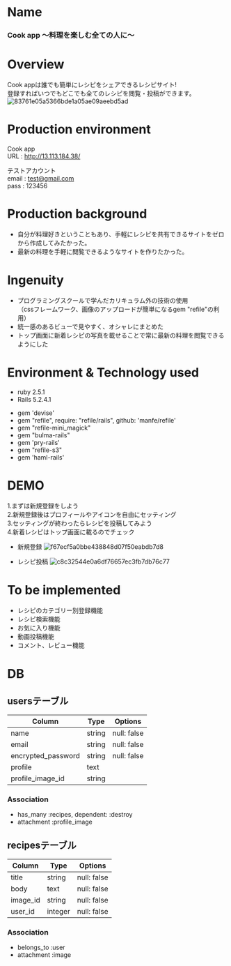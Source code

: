 
# Name

### Cook app 〜料理を楽しむ全ての人に〜

# Overview

Cook appは誰でも簡単にレシピをシェアできるレシピサイト!  
登録すればいつでもどこでも全てのレシピを閲覧・投稿ができます。  
![83761e05a5366bde1a05ae09aeebd5ad](https://user-images.githubusercontent.com/60604379/77889150-630ba080-72a8-11ea-8833-ba99863f7ab9.gif)

# Production environment

Cook app  
URL : http://13.113.184.38/  

テストアカウント  
email : test@gmail.com  
pass : 123456
 
# Production background
 
- 自分が料理好きということもあり、手軽にレシピを共有できるサイトをゼロから作成してみたかった。  
- 最新の料理を手軽に閲覧できるようなサイトを作りたかった。

# Ingenuity

- プログラミングスクールで学んだカリキュラム外の技術の使用  
 （cssフレームワーク、画像のアップロードが簡単になるgem "refile"の利用）  
- 統一感のあるビューで見やすく、オシャレにまとめた  
- トップ画面に新着レシピの写真を載せることで常に最新の料理を閲覧できるようにした

# Environment & Technology used
 
* ruby 2.5.1  
* Rails 5.2.4.1  
  
- gem 'devise'  
- gem "refile", require: "refile/rails", github: 'manfe/refile'  
- gem "refile-mini_magick"  
- gem "bulma-rails"  
- gem 'pry-rails'  
- gem "refile-s3"  
- gem 'haml-rails'
 
# DEMO

 1.まずは新規登録をしよう  
 2.新規登録後はプロフィールやアイコンを自由にセッティング  
 3.セッティングが終わったらレシピを投稿してみよう  
 4.新着レシピはトップ画面に載るのでチェック
 
- 新規登録
![f67ecf5a0bbe438848d07f50eabdb7d8](https://user-images.githubusercontent.com/60604379/77890034-c4803f00-72a9-11ea-9a2e-7724a3829b84.gif)

- レシピ投稿
![c8c32544e0a6df76657ec3fb7db76c77](https://user-images.githubusercontent.com/60604379/77890369-525c2a00-72aa-11ea-8052-3344c34bf0e2.gif)

# To be implemented
 
- レシピのカテゴリー別登録機能
- レシピ検索機能
- お気に入り機能
- 動画投稿機能
- コメント、レビュー機能

# DB

## usersテーブル
|Column|Type|Options|
|------|----|-------|
| name               | string | null: false |
| email              | string | null: false |
| encrypted_password | string | null: false |
| profile            | text   ||
| profile_image_id   | string ||

### Association
- has_many   :recipes, dependent: :destroy
- attachment :profile_image


## recipesテーブル
|Column|Type|Options|
|------|----|-------|
| title     | string  | null: false|
| body      | text    | null: false|
| image_id  | string  | null: false|
| user_id   | integer | null: false|

### Association
- belongs_to :user
- attachment :image
 
